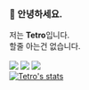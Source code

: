 ### 👋 안녕하세요.<br>
저는 <strong>Tetro</strong>입니다.<br>할줄 아는건 없습니다.<br><br>
<img src="https://img.shields.io/badge/Riot-EB0029?style=flat-square&logo=riotgames&logoColor=white"> 
<img src="https://img.shields.io/badge/Streamlit-FF4B4B?style=flat-square&logo=Streamlit&logoColor=white"> 
<img src="https://img.shields.io/badge/Flask-000000?style=flat-square&logo=Flask&logoColor=white"> <br>
[![Tetro's stats](https://github-readme-stats.vercel.app/api/top-langs/?username=Tetr5&layout=compact&theme=dark&hide_title=true&hide_border=true)](https://github.com/anuraghazra/github-readme-stats)
